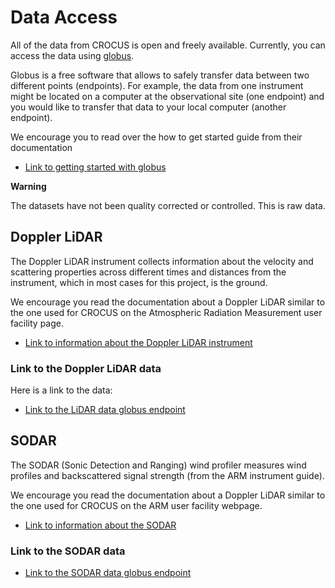 # Data Access

All of the data from CROCUS is open and freely available. Currently, you can access the data using [globus](https://www.globus.org/).

Globus is a free software that allows to safely transfer data between two different points (endpoints). For example, the data from one instrument might be located on a computer at the observational site (one endpoint) and you would like to transfer that data to your local computer (another endpoint).

We encourage you to read over the how to get started guide from their documentation
- [Link to getting started with globus](https://docs.globus.org/how-to/get-started/)

<div class="admonition alert alert-warning">
    <p class="admonition-title" style="font-weight:bold">Warning</p>
    The datasets have not been quality corrected or controlled. This is raw data.
</div>

## Doppler LiDAR

The Doppler LiDAR instrument collects information about the velocity and scattering properties across different times and distances from the instrument, which in most cases for this project, is the ground.

We encourage you read the documentation about a Doppler LiDAR similar to the one used for CROCUS on the Atmospheric Radiation Measurement user facility page.
- [Link to information about the Doppler LiDAR instrument](https://www.arm.gov/capabilities/instruments/dl)

### Link to the Doppler LiDAR data
Here is a link to the data:
- [Link to the LiDAR data globus endpoint](https://app.globus.org/file-manager?origin_id=d8da717e-ca5c-11ed-9622-4b6fcc022e5a&origin_path=%2F)

## SODAR

The SODAR (Sonic Detection and Ranging) wind profiler measures wind profiles and backscattered signal strength (from the ARM instrument guide).

We encourage you read the documentation about a Doppler LiDAR similar to the one used for CROCUS on the ARM user facility webpage.
- [Link to information about the SODAR](https://www.arm.gov/capabilities/instruments/sodar)

### Link to the SODAR data
- [Link to the SODAR data globus endpoint](https://app.globus.org/file-manager?origin_id=160b4496-b6f4-11ed-a982-5f0e34a3cc4f&origin_path=%2F)

